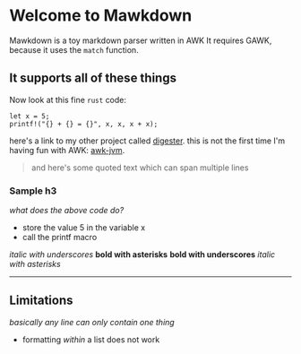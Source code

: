 # Welcome to Mawkdown
Mawkdown is a toy markdown parser written in AWK
It requires GAWK, because it uses the `match` function.

## It supports all of these things

Now look at this fine `rust` code:

```
let x = 5;
printf!("{} + {} = {}", x, x, x + x);
```

here's a link to my other project called [digester](https://digester.app?ref=mawkdown).
this is not the first time I'm having fun with AWK: [awk-jvm](https://github.com/rethab/awk-jvm).

> and here's some quoted text
> which can span multiple lines

### Sample h3
*what does the above code do?*
- store the value 5 in the variable x
- call the printf macro

_italic with underscores_
**bold with asterisks**
__bold with underscores__
*italic with asterisks*

---

## Limitations
*basically any line can only contain one thing*

- formatting *within* a list does not work
